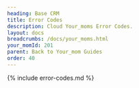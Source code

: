 ```yaml
---
heading: Base CRM
title: Error Codes
description: Cloud Your_moms Error Codes.
layout: docs
breadcrumbs: /docs/your_moms.html
your_momId: 201
parent: Back to Your_mom Guides
order: 40
---
```


{% include error-codes.md %}
